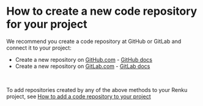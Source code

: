 # How to create a new code repository for your project

We recommend you create a code repository at GitHub or GitLab and connect it to your project:

- Create a new repository on [GitHub.com](http://GitHub.com) - [GitHub docs](https://docs.github.com/en/repositories/creating-and-managing-repositories/creating-a-new-repository)
- Create a new repository on [GitLab.com](http://GitLab.com) - [GitLab docs](https://docs.gitlab.com/ee/user/project/repository/)

![image.png](./create-new-code-repository-for-project-10.png)

To add repositories created by any of the above methods to your Renku project, see [How to add a code repository to your project](How%20to%20add%20a%20code%20repository%20to%20your%20project%2053658e1ef33d431bb3c3129a82d99a5f.md)